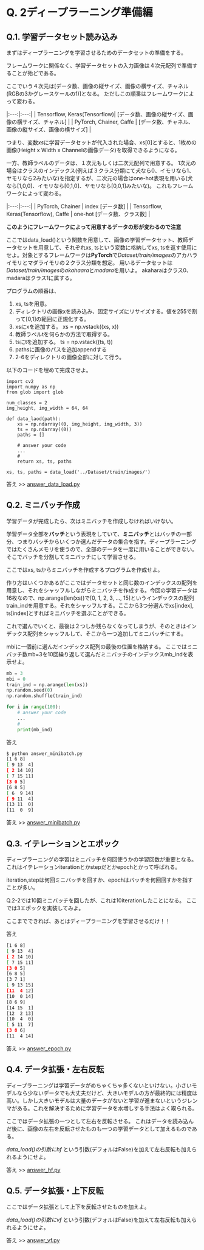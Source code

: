 # Q. 2ディープラーニング準備編

## Q.1. 学習データセット読み込み 

まずはディープラーニングを学習させるためのデータセットの準備をする。

フレームワークに関係なく、学習データセットの入力画像は４次元配列で準備することが殆どである。

ここでいう４次元は[データ数、画像の縦サイズ、画像の横サイズ、チャネル(RGBの3かグレースケールの1)]となる。
ただしこの順番はフレームワークによって変わる。


|:---:|:---:|
| Tensorflow, Keras(Tensorflow)| [データ数、画像の縦サイズ、画像の横サイズ、チャネル] |
| PyTorch, Chainer, Caffe  | [データ数、チャネル、画像の縦サイズ、画像の横サイズ] |

つまり、変数*xs*に学習データセットが代入された場合、xs[0]とすると、1枚めの画像(Height x Width x Channelの画像データ)を取得できるようになる。

一方、教師ラベルのデータは、１次元もしくは二次元配列で用意する。
1次元の場合はクラスのインデックス(例えば３クラス分類にて犬なら0、イモリなら1、ヤモリなら2みたいな)を指定するが、二次元の場合はone-hot表現を用いる(犬なら[1,0,0]、イモリなら[0,1,0]、ヤモリなら[0,0,1]みたいな)。
これもフレームワークによって変わる。


|:---:|:---:|
| PyTorch, Chainer | index [データ数] |
| Tensorflow, Keras(Tensorflow), Caffe  | one-hot [データ数、クラス数] |

**このようにフレームワークによって用意するデータの形が変わるので注意**

ここではdata_load()という関数を用意して、画像の学習データセット、教師データセットを用意して、それぞれxs, tsという変数に格納してxs, tsを返す使用にせよ。対象とするフレームワークは**PyTorch**で*Dataset/train/images*のアカハライモリとマダライモリの２クラス分類を想定。
用いるデータセットは*Dataset/train/images*の*akahaara*と*madara*を用いよ。
akaharaはクラス0、madaraはクラス1に属する。

プログラムの順番は、
1. xs, tsを用意。
2. ディレクトリの画像xを読み込み、固定サイズにリサイズする。値を255で割って[0,1]の範囲に正規化する。
3. xsにxを追加する。 xs = np.vstack((xs, x))
4. 教師ラベルtを何らかの方法で取得する。
5. tsにtを追加する。 ts = np.vstack((ts, t))
6. pathsに画像のパスを追加appendする
7. 2-6をディレクトリの画像全部に対して行う。

以下のコードを埋めて完成させよ。

```python
import cv2
import numpy as np
from glob import glob

num_classes = 2
img_height, img_width = 64, 64

def data_laod(path):
    xs = np.ndarray((0, img_height, img_width, 3))
    ts = np.ndarray((0))
    paths = []
    
    # answer your code
    ...
    #
    return xs, ts, paths
    
xs, ts, paths = data_load('../Dataset/train/images/')
```

答え >> [answer_data_load.py](https://github.com/yoyoyo-yo/DeepLearningMugenKnock/blob/master/Question_prepare/answer_data_load.py)

## Q.2. ミニバッチ作成

学習データが完成したら、次はミニバッチを作成しなければいけない。

学習データ全部を**バッチ**という表現をしていて、**ミニバッチ**とはバッチの一部分、つまりバッチからいくつか選んだデータの集合を指す。ディープラーニングではたくさんメモリを使うので、全部のデータを一度に用いることができない。そこでバッチを分割してミニバッチにして学習させる。

ここではxs, tsからミニバッチを作成するプログラムを作成せよ。

作り方はいくつかあるがここではデータセットと同じ数のインデックスの配列を用意し、それをシャッフルしながらミニバッチを作成する。今回の学習データは16枚なので、np.arange(len(xs))で[0, 1, 2, 3, ..., 15]というインデックスの配列train_indを用意する。それをシャッフルする。ここから3つ分選んでxs[index], ts[index]とすればミニバッチを選ぶことができる。

これで選んでいくと、最後は２つしか残らなくなってしまうが、そのときはインデックス配列をシャッフルして、そこから一つ追加してミニバッチにする。

mbiに一個前に選んだインデックス配列の最後の位置を格納する。
ここではミニバッチ数mb=3を10回繰り返して選んだミニバッチのインデックスmb_indを表示せよ。

```python
mb = 3
mbi = 0
train_ind = np.arange(len(xs))
np.random.seed(0)
np.random.shuffle(train_ind)

for i in range(100):
    # answer your code
    ...
    #
    print(mb_ind)
```


答え

```bash
$ python answer_minibatch.py
[1 6 8]
[ 9 13  4]
[ 2 14 10]
[ 7 15 11]
[3 0 5]
[6 8 5]
[ 6  9 14]
[ 9 11  4]
[13 11  0]
[11  0  9]
```

答え >> [answer_minibatch.py](https://github.com/yoyoyo-yo/DeepLearningMugenKnock/blob/master/Question_prepare/answer_minibatch.py)


## Q.3. イテレーションとエポック

ディープラーニングの学習はミニバッチを何回使うかの学習回数が重要となる。
これはイテレーションiterationとかstepだとかepochとかって呼ばれる。

iteration,stepは何回ミニバッチを回すか、epochはバッチを何回回すかを指すことが多い。

Q.2-2では10回ミニバッチを回したが、これは10iterationしたことになる。
ここでは3エポックを実装してみよ。


ここまでできれば、あとはディープラーニングを学習させるだけ！！

答え

```bash
[1 6 8]
[ 9 13  4]
[ 2 14 10]
[ 7 15 11]
[3 0 5]
[6 8 5]
[3 7 1]
[ 9 13 15]
[11  4 12]
[10  0 14]
[8 6 9]
[14 15  1]
[12  2 13]
[10  4  0]
[ 5 11  7]
[3 8 6]
[11  4 14]
```

答え >> [answer_epoch.py](https://github.com/yoyoyo-yo/DeepLearningMugenKnock/blob/master/Question_prepare/answer_epoch.py)


## Q.4. データ拡張・左右反転

ディープラーニングは学習データがめちゃくちゃ多くないといけない。小さいモデルなら少ないデータでも大丈夫だけど、大きいモデルの方が最終的には精度は高い。しかし大きいモデルは大量のデータがないと学習が進まないというジレンマがある。これを解決するために学習データを水増しする手法はよく取られる。

ここではデータ拡張の一つとして左右を反転させる。
これはデータを読み込んだ後に、画像の左右を反転させたものも一つの学習データとして加えるものである。

*data_load()*の引数に*hf* という引数(デフォルはFalse)を加えて左右反転も加えられるようにせよ。

答え >> [answer_hf.py](https://github.com/yoyoyo-yo/DeepLearningMugenKnock/blob/master/Question_prepare/answer_hf.py)

## Q.5. データ拡張・上下反転

ここではデータ拡張として上下を反転させたものを加えよ。

*data_load()*の引数に*vf* という引数(デフォルはFalse)を加えて左右反転も加えられるようにせよ。

答え >> [answer_vf.py](https://github.com/yoyoyo-yo/DeepLearningMugenKnock/blob/master/Question_prepare/answer_vf.py)
